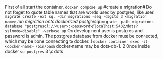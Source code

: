First of all start the container.
`docker compose up`
#create a migration#
Do not forget to quote table names that are words used by postgres, like user.
`migrate create -ext sql -dir migrations -seq -digits 3 <migration name>`
*run migration onto dockerized postgresql*
`migrate -path migrations -database "postgresql://<user>:<password>@localhost:5432/dots?sslmode=disable" -verbose up`
On development user is postgres and password is admin.
The postgres database from docker must be connected, which may be bone connecting to docker.
1 `docker container exec -it <docker-name> /bin/bash`
docker-name may be dots-db-1.
2 Once inside docker `su postgres`
3 \c dots
